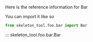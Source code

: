 Here is the reference information for Bar

You can import it like so

```python
from skeleton_tool.foo.bar import Bar
```

::: skeleton_tool.foo.bar.Bar